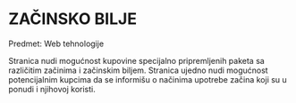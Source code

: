 # ZAČINSKO BILJE
Predmet: Web tehnologije

Stranica nudi mogućnost kupovine specijalno pripremljenih paketa sa različitim začinima i začinskim biljem.
Stranica ujedno nudi mogućnost potencijalnim kupcima da se informišu o načinima upotrebe začina koji su u ponudi i njihovoj koristi. 
